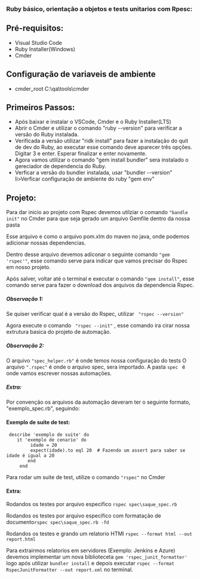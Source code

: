 ### Ruby básico, orientação a objetos e tests unitarios com Rpesc:


## Pré-requisitos:
<ul>
<li>Visual Studio Code</li> 
<li>Ruby Installer(Windows)</li>
<li>Cmder</li>
</ul>

## Configuração de variaveis de ambiente
<ul>
<li>cmder_root C:\qa\tools\cmder</li>
</ul>


## Primeiros Passos:
<ul>
<li>Após baixar e instalar o VSCode, Cmder e o Ruby Installer(LTS)</li>
<li>Abrir o Cmder e utilizar o comando "ruby --version" para verificar a versão do Ruby instalada.</li>
<li>Verificada a versão utilizar "ridk install" para fazer a instalação do quit de dev do Ruby, ao executar esse comando deve aparecer três opções. Digitar 3 e enter. Esperar finalizar e enter novamente. </li>
<li>Agora vamos utilizar o comando "gem install bundler" sera instalado o gereciador de dependencia do Ruby.</li>
<li>Verficar a versão do bundler instalada, usar "bundler --version" </li>
li>Verficar configuração de ambiente do ruby "gem env" </li>
</ul>

## Projeto:

Para dar inicio ao projeto com Rspec devemos utilziar o comando ```"bandle init"``` no Cmder para que seja gerado um arquivo Gemfile dentro da nossa pasta 

Esse arquivo e como o arquivo pom.xlm do maven no java, onde podemos adicionar nossas dependencias.

Dentro desse arquivo devemos adiconar o seguinte comando ```"gem 'rspec'"```, esse comando serve para indicar que vamos precisar do Rspec em nosso projeto.

Após salver, voltar até o terminal e executar o comando ```"gem install"```, esse comando serve para fazer o download dos arquivos da dependencia Rspec.

##### Observação 1:
Se quiser verificar qual é a versão do Rspec, utilizar ```  "rspec --version" ``` 


Agora execute o comando ```  "rspec --init" ``` , esse comando ira cirar nossa extrutura basica do projeto de automação. 


##### Observação 2:
O arquivo ``` "spec_helper.rb" ``` é onde temos nossa configuração do tests
O arquivo ``` ".rspec" ``` é onde o arquivo spec, sera importado.
A pasta ```spec ``` é onde vamos escrever nossas automações.
  ##### Extra:
   Por convenção os arquivos da automação deveram ter o seguinte formato, "exemplo_spec.rb", seguindo:	
		
		
#### Exemplo de suite de test:
``` 
 describe 'exemplo de suite' do
	it 'exemplo de cenario' do
		 idade = 20
		 expect(idade).to eql 20  # Fazendo um assert para saber se idade é igual a 20
		end
	 end
```

Para rodar um suite de test, utilize o comando ``` "rspec" ```  no Cmder

#### Extra:
Rodandos os testes por arquivo especifico ``` rspec spec\saque_spec.rb ```

Rodandos os testes por arquivo especifico com formatação de documento``` rspec spec\saque_spec.rb -fd ```

Rodandos os testes e grando um relatorio HTMl ``` rspec --format html --out report.html ```

Para extrairmos relatorios em servidores (Exemplo: Jenkins e Azure) devemos implementar um nova biblioteceta  ``` gem 'rspec_junit_formatter' ``` logo após utilizar ``` bundler install ``` e depois executar  ``` rspec --format RspecJunitFormatter --out report.xml ``` no terminal.
	
	
	
	
